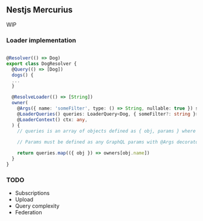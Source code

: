 
## Nestjs Mercurius

WIP

### Loader implementation

```typescript

@Resolver(() => Dog)
export class DogResolver {
  @Query(() => [Dog])
  dogs() {
  ...
  }

  @ResolveLoader(() => [String])
  owner(
    @Args({ name: 'someFilter', type: () => String, nullable: true }) someFilter: undefined, 
    @LoaderQueries() queries: LoaderQuery<Dog, { someFilter?: string }>[],
    @LoaderContext() ctx: any,
  ) {
    // queries is an array of objects defined as { obj, params } where obj is the current object and params are the GraphQL params
    
    // Params must be defined as any GraphQL params with @Args decorator but must be accessed from queries[].params 

    return queries.map(({ obj }) => owners[obj.name])
  }
}
```

### TODO

* Subscriptions
* Upload
* Query complexity
* Federation

